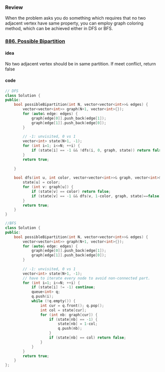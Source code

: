### Review

When the problem asks you do something which requires that no two adjacent vertex have same property, you can employ graph coloring method, which can be achieved either in DFS or BFS. 

### [886. Possible Bipartition](https://leetcode.com/problems/possible-bipartition/)

#### idea

No two adjacent vertex should be in same partition. If meet conflict, return false

#### code

```c++
// DFS
class Solution {
public:
    bool possibleBipartition(int N, vector<vector<int>>& edges) {
        vector<vector<int>> graph(N+1, vector<int>{});
        for (auto& edge: edges) {
            graph[edge[0]].push_back(edge[1]);
            graph[edge[1]].push_back(edge[0]);
        }
        
        // -1: unvisited, 0 vs 1
        vector<int> state(N+1, -1);
        for (int i=1; i<=N; ++i) {
            if (state[i] == -1 && !dfs(i, 0, graph, state)) return false;
        }
        return true;
        
    }
    
    bool dfs(int u, int color, vector<vector<int>>& graph, vector<int>&state) {
        state[u] = color;
        for (int v: graph[u]) {
            if (state[v] == color) return false;
            if (state[v] == -1 && dfs(v, 1-color, graph, state)==false) return false;
        }
        return true;
 	}
}
```

```C++
//BFS
class Solution {
public:
    bool possibleBipartition(int N, vector<vector<int>>& edges) {
        vector<vector<int>> graph(N+1, vector<int>{});
        for (auto& edge: edges) {
            graph[edge[0]].push_back(edge[1]);
            graph[edge[1]].push_back(edge[0]);
        }
        
        // -1: unvisited, 0 vs 1
        vector<int> state(N+1, -1);
        // have to iterate every node to avoid non-connected part. 
        for (int i=1; i<=N; ++i) {
            if (state[i] != -1) continue;
            queue<int> q;
            q.push(i);
            while (!q.empty()) {
                int cur = q.front(); q.pop();
                int col = state[cur];
                for (int nb: graph[cur]) {
                    if (state[nb] == -1) {
                        state[nb] = 1-col;
                        q.push(nb);
                    }
                    if (state[nb] == col) return false;
                }
            }
        } 
        return true;
    }
};
```

